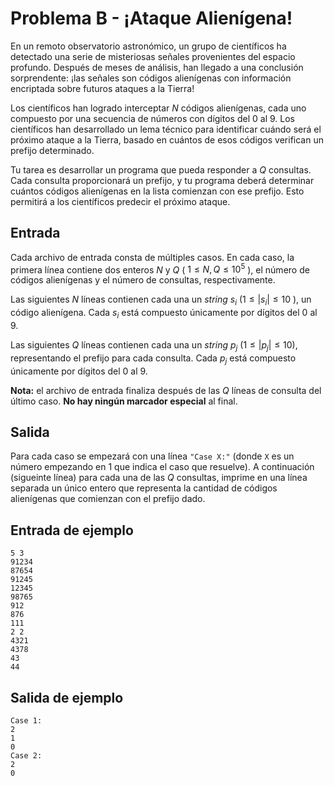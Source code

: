 # Problema B - ¡Ataque Alienígena!

En un remoto observatorio astronómico, un grupo de científicos ha detectado una
serie de misteriosas señales provenientes del espacio profundo. Después de
meses de análisis, han llegado a una conclusión sorprendente: ¡las señales son
códigos alienígenas con información encriptada sobre futuros ataques a la
Tierra!

Los científicos han logrado interceptar $N$ códigos alienígenas, cada uno
compuesto por una secuencia de números con dígitos del $0$ al $9$. Los
científicos han desarrollado un lema técnico para identificar cuándo será el
próximo ataque a la Tierra, basado en cuántos de esos códigos verifican un
prefijo determinado.

Tu tarea es desarrollar un programa que pueda responder a $Q$ consultas. Cada
consulta proporcionará un prefijo, y tu programa deberá determinar cuántos
códigos alienígenas en la lista comienzan con ese prefijo. Esto permitirá a los
científicos predecir el próximo ataque.

## Entrada
Cada archivo de entrada consta de múltiples casos. En cada caso, la primera
línea contiene dos enteros $N$ y $Q$ ( $1 \leq N,Q \leq 10^5$ ), el número de
códigos alienígenas y el número de consultas, respectivamente.

Las siguientes $N$ líneas contienen cada una un _string_ $s_i$ ($1 \leq |s_i|
\leq 10$ ), un código alienígena. Cada $s_i$ está compuesto únicamente por
dígitos del $0$ al $9$.

Las siguientes $Q$ líneas contienen cada una un _string_ $p_j$ ($1 \leq |p_j|
\leq 10$), representando el prefijo para cada consulta. Cada $p_j$ está
compuesto únicamente por dígitos del $0$ al $9$.

**Nota:** el archivo de entrada finaliza después de las $Q$ líneas de consulta
del último caso. **No hay ningún marcador especial** al final.

## Salida
Para cada caso se empezará con una línea `"Case X:"` (donde `X` es un número
empezando en $1$ que indica el caso que resuelve). A continuación (sigueinte
línea) para cada una de las $Q$ consultas, imprime en una línea separada un
único entero que representa la cantidad de códigos alienígenas que comienzan
con el prefijo dado.

## Entrada de ejemplo
```
5 3
91234
87654
91245
12345
98765
912
876
111
2 2
4321
4378
43
44
```

## Salida de ejemplo
```
Case 1:
2
1
0
Case 2:
2
0
```
